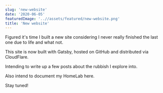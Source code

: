 ```yaml
---
slug: 'new-website'
date: '2020-06-05'
featuredImage: '..//assets/featured/new-website.png'
title: 'New website'
---
```


Figured it's time I built a new site considering I never really finished the last one due to life and what not.

This site is now built with Gatsby, hosted on GitHub and distributed via CloudFlare.

Intending to write up a few posts about the rubbish I explore into.

Also intend to document my HomeLab here.

Stay tuned!
